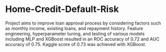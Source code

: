 # Home-Credit-Default-Risk
Project aims to improve loan approval process by considering factors such as monthly income, existing loans, and repayment history. Feature engineering, hyperparameter tuning, and testing of various models including MLP and XGBoost resulted in an ROC accuracy of 0.72 and AUC accuracy of 0.75. Kaggle score of 0.73 was achieved with XGBoost.
